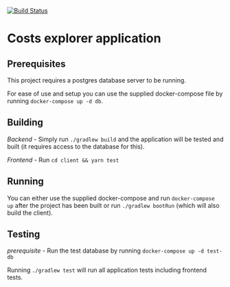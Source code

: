 [![Build Status](https://travis-ci.org/mpecan/costs.svg?branch=master)](https://travis-ci.org/mpecan/costs)

# Costs explorer application

## Prerequisites
This project requires a postgres database server to be running. 

For ease of use and setup you can use the supplied docker-compose file by running `docker-compose up -d db`.

## Building
*Backend* - Simply run `./gradlew build` and the application will be tested and built (it requires access to the database for this).

*Frontend* - Run `cd client && yarn test`

## Running
You can either use the supplied docker-compose and run `docker-compose up` after the project has been built or run `./gradlew bootRun` (which will also build the client).

## Testing
*prerequisite* - Run the test database by running `docker-compose up -d test-db`

Running `./gradlew test` will run all application tests including frontend tests. 